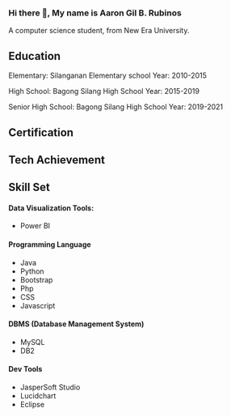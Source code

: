 ### Hi there 👋, My name is Aaron Gil B. Rubinos
A computer science student, from New Era University.

## Education

Elementary:
Silanganan Elementary school
Year: 2010-2015

High School:
Bagong Silang High School
Year: 2015-2019

Senior High School:
Bagong Silang High School
Year: 2019-2021

## Certification

## Tech Achievement

## Skill Set

#### Data Visualization Tools:
  * Power BI

#### Programming Language
  * Java
  * Python
  * Bootstrap
  * Php
  * CSS
  * Javascript

#### DBMS (Database Management System)
  * MySQL
  * DB2

#### Dev Tools 
  * JasperSoft Studio
  * Lucidchart
  * Eclipse
<!--
**AaronRubinos/AaronRubinos** is a ✨ _special_ ✨ repository because its `README.md` (this file) appears on your GitHub profile.

Here are some ideas to get you started:

- 🔭 I’m currently working on ...
- 🌱 I’m currently learning ...
- 👯 I’m looking to collaborate on ...
- 🤔 I’m looking for help with ...
- 💬 Ask me about ...
- 📫 How to reach me: ...
- 😄 Pronouns: ...
- ⚡ Fun fact: ...
-->
